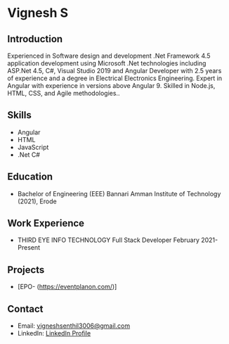 # Vignesh S

## Introduction
Experienced in Software design and development .Net 
Framework 4.5 application development using Microsoft 
.Net technologies including ASP.Net 4.5, C#, Visual Studio 
2019 and Angular Developer with 2.5 years of experience 
and a degree in Electrical Electronics Engineering. Expert in 
Angular with experience in versions above Angular 9. 
Skilled in Node.js, HTML, CSS, and Agile methodologies..

## Skills
-  Angular
-  HTML
- JavaScript
- .Net C#

## Education
- Bachelor of Engineering (EEE) Bannari Amman Institute of 
Technology (2021), Erode

## Work Experience
- THIRD EYE INFO TECHNOLOGY
Full Stack Developer February 2021- Present

## Projects
- [EPO- (https://eventplanon.com/)]

## Contact
- Email: vigneshsenthil3006@gmail.com
- LinkedIn: [LinkedIn Profile]((https://www.linkedin.com/in/vignesh-s-019101241/))
